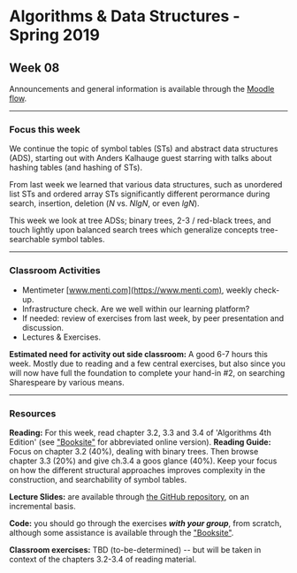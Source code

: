 # Algorithms & Data Structures - Spring 2019

## Week 08

Announcements and general information is available through the [Moodle flow](https://cphbusiness.mrooms.net/course/view.php?id=3150). 

-----------------

### Focus this week
We continue the topic of symbol tables (STs) and abstract data structures (ADS), starting out with Anders Kalhauge guest starring with talks about hashing tables (and hashing of STs). 

From last week we learned that various data structures, such as unordered list STs and ordered array STs significantly different perormance during search, insertion, deletion ($N$ vs. $N lg N$, or even $lg N$).

This week we look at tree ADSs; binary trees, 2-3 / red-black trees, and touch lightly upon balanced search trees which generalize concepts tree-searchable symbol tables.

-----------------

### Classroom Activities 

- Mentimeter [www.menti.com](https://www.menti.com), weekly check-up.
- Infrastructure check. Are we well within our learning platform?
- If needed: review of exercises from last week, by peer presentation and discussion.
- Lectures & Exercises.

**Estimated need for activity out side classroom:** A good 6-7 hours this week. Mostly due to reading and a few central exercises, but also since you will now have full the foundation to complete your hand-in #2, on searching Sharespeare by various means.

-----------------
### Resources

**Reading:** For this week, read chapter 3.2, 3.3 and 3.4 of 'Algorithms 4th Edition' (see ["Booksite"](https://algs4.cs.princeton.edu/home/) for abbreviated online version). **Reading Guide:** Focus on chapter 3.2 (40%), dealing with binary trees. Then browse chapter 3.3 (20%) and give ch.3.4 a goos glance (40%). Keep your focus on how the different structural approaches improves complexity in the construction, and searchability of symbol tables.

**Lecture Slides:** are available through [the GitHub repository](https://github.com/datsoftlyngby/soft2019spring-algorithms/blob/master/Weeklies/Week_06/Slides/02%20Introduction.pdf), on an incremental basis.

**Code:** you should go through the exercises _**with your group**_, from scratch, although some assistance is available through the ["Booksite"](https://algs4.cs.princeton.edu/home/).

**Classroom exercises:** TBD (to-be-determined) -- but will be taken in context of the chapters 3.2-3.4 of reading material.
